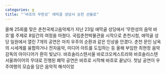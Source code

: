 ```yaml
---
categories: g
title: "‘바흐의 무한성’ 애막골 성당서 승천 선율로"
---
```

올해 25회를 맞은 춘천국제고음악제가 지난 23일 애막골 성당에서 ‘무한성의 음악 바흐’를 주제로 8일간의 여정을 마쳤다. 국립춘천박물관을 시작으로 춘천시청, 애막골 성당 일원에서 열린 7개의 공연은 마치 우주의 순환과 같은 인상을 안겼다. 춘천 문인 남옥의 시세계를 융합하거나 전자음악, 미디어 아트를 도입하는 등 올해 부임한 최현정 음악감독의 아이디어가 환히 빛났다. 바흐솔리스텐서울 바로크오케스트라와 바흐솔리스텐서울콰이어의 무대로 진행된 폐막 공연은 바흐로 시작해 바흐로 끝났다. 첫날 공연이 우주여행의 모습을 담은 음악적 해석이었